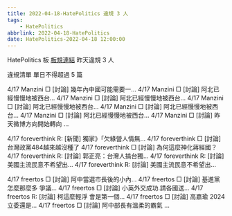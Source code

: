 ```yaml
---
title: 2022-04-18-HatePolitics 違規 3 人
tags:
    - HatePolitics
abbrlink: 2022-04-18-HatePolitics
date: HatePolitics-2022-04-18 12:00:00
---
```

HatePolitics 板 [板規連結](https://www.ptt.cc/bbs/HatePolitics/M.1617115262.A.D60.html)
昨天違規 3 人
<!-- more -->

違規清單
單日不得超過 5 篇

4/17 Manzini □ [討論] 幾年內中國可能需要一…
4/17 Manzini □ [討論] 阿北已經慢慢地被西台…
4/17 Manzini □ [討論] 阿北已經慢慢地被西台…
4/17 Manzini □ [討論] 阿北已經慢慢地被西台…
4/17 Manzini □ [討論] 阿北已經慢慢地被西台…
4/17 Manzini □ [討論] 阿北已經慢慢地被西台…
4/17 Manzini □ [討論] 昨天微博方向開始轉向 …

4/17 foreverthink R: [新聞] 獨家》「欠綠營人情無…
4/17 foreverthink □ [討論] 台灣政黨484越來越沒種了
4/17 foreverthink □ [討論] 為何這麼神化蔣經國？
4/17 foreverthink R: [討論] 郭正亮：台灣人搞台獨…
4/17 foreverthink R: [討論] 美國主流民意不希望出…
4/17 foreverthink R: [討論] 美國主流民意不希望出…

4/17 freertos □ [討論] 阿中當選市長後的小內…
4/17 freertos □ [討論] 基進黨怎麼那麼多 爭議…
4/17 freertos □ [討論] 小英外交成功.請各國送…
4/17 freertos R: [討論] 柯這麼輕浮 會是第一個…
4/17 freertos □ [討論] 高嘉瑜 2024 立委還是…
4/17 freertos □ [討論] 阿中部長有溫柔的霸氣 …